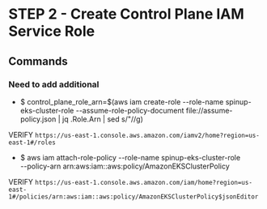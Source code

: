# STEP 2 - Create Control Plane IAM Service Role

## Commands

### Need to add additional

- $ control_plane_role_arn=$(aws iam create-role --role-name spinup-eks-cluster-role --assume-role-policy-document file://assume-policy.json | jq .Role.Arn | sed s/\"//g)

VERIFY `https://us-east-1.console.aws.amazon.com/iamv2/home?region=us-east-1#/roles`

- $ aws iam attach-role-policy --role-name spinup-eks-cluster-role \
--policy-arn arn:aws:iam::aws:policy/AmazonEKSClusterPolicy

VERIFY `https://us-east-1.console.aws.amazon.com/iam/home?region=us-east-1#/policies/arn:aws:iam::aws:policy/AmazonEKSClusterPolicy$jsonEditor`
